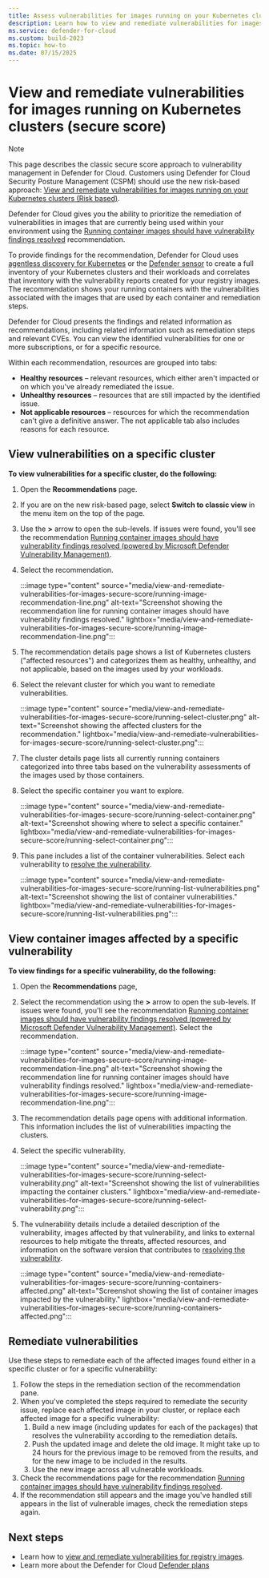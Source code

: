```yaml
---
title: Assess vulnerabilities for images running on your Kubernetes clusters (Secure Score)
description: Learn how to view and remediate vulnerabilities for images running on your Kubernetes clusters (Secure Score).
ms.service: defender-for-cloud
ms.custom: build-2023
ms.topic: how-to
ms.date: 07/15/2025
---
```


# View and remediate vulnerabilities for images running on Kubernetes clusters (secure score)

> [!NOTE]
> This page describes the classic secure score approach to vulnerability management in Defender for Cloud. Customers using Defender for Cloud Security Posture Management (CSPM) should use the new risk-based approach: [View and remediate vulnerabilities for images running on your Kubernetes clusters (Risk based)](view-and-remediate-vulnerabilities-for-images.md).

Defender for Cloud gives you the ability to prioritize the remediation of vulnerabilities in images that are currently being used within your environment using the [Running container images should have vulnerability findings resolved](https://portal.azure.com/#view/Microsoft_Azure_Security_CloudNativeCompute/KubernetesRuntimeVisibilityRecommendationDetailsBlade/assessmentKey/41503391-efa5-47ee-9282-4eff6131462ce) recommendation.

To provide findings for the recommendation, Defender for Cloud uses [agentless discovery for Kubernetes](defender-for-containers-introduction.md) or the [Defender sensor](tutorial-enable-containers-azure.md#deploy-the-defender-sensor-in-azure) to create a full inventory of your Kubernetes clusters and their workloads and correlates that inventory with the vulnerability reports created for your registry images. The recommendation shows your running containers with the vulnerabilities associated with the images that are used by each container and remediation steps.

Defender for Cloud presents the findings and related information as recommendations, including related information such as remediation steps and relevant CVEs. You can view the identified vulnerabilities for one or more subscriptions, or for a specific resource.

Within each recommendation, resources are grouped into tabs:  

- **Healthy resources** – relevant resources, which either aren't impacted or on which you've already remediated the issue.  
- **Unhealthy resources** – resources that are still impacted by the identified issue.  
- **Not applicable resources** – resources for which the recommendation can't give a definitive answer. The not applicable tab also includes reasons for each resource.

## View vulnerabilities on a specific cluster

**To view vulnerabilities for a specific cluster, do the following:**  

1. Open the **Recommendations** page. 
1. If you are on the new risk-based page, select **Switch to classic view** in the menu item on the top of the page. 
1. Use the **>** arrow to open the sub-levels. If issues were found, you'll see the recommendation [Running container images should have vulnerability findings resolved (powered by Microsoft Defender Vulnerability Management)](https://portal.azure.com/#blade/Microsoft_Azure_Security/RecommendationsBlade/assessmentKey/c609cf0f-71ab-41e9-a3c6-9a1f7fe1b8d5). 
1. Select the recommendation.

    :::image type="content" source="media/view-and-remediate-vulnerabilities-for-images-secure-score/running-image-recommendation-line.png" alt-text="Screenshot showing the recommendation line for running container images should have vulnerability findings resolved." lightbox="media/view-and-remediate-vulnerabilities-for-images-secure-score/running-image-recommendation-line.png":::

1. The recommendation details page shows a list of Kubernetes clusters ("affected resources") and categorizes them as healthy, unhealthy, and not applicable, based on the images used by your workloads. 
1. Select the relevant cluster for which you want to remediate vulnerabilities.

    :::image type="content" source="media/view-and-remediate-vulnerabilities-for-images-secure-score/running-select-cluster.png" alt-text="Screenshot showing the affected clusters for the recommendation." lightbox="media/view-and-remediate-vulnerabilities-for-images-secure-score/running-select-cluster.png":::

1. The cluster details page lists all currently running containers categorized into three tabs based on the vulnerability assessments of the images used by those containers. 
1. Select the specific container you want to explore.

    :::image type="content" source="media/view-and-remediate-vulnerabilities-for-images-secure-score/running-select-container.png" alt-text="Screenshot showing where to select a specific container." lightbox="media/view-and-remediate-vulnerabilities-for-images-secure-score/running-select-container.png":::

1. This pane includes a list of the container vulnerabilities. Select each vulnerability to [resolve the vulnerability](#remediate-vulnerabilities).

    :::image type="content" source="media/view-and-remediate-vulnerabilities-for-images-secure-score/running-list-vulnerabilities.png" alt-text="Screenshot showing the list of container vulnerabilities." lightbox="media/view-and-remediate-vulnerabilities-for-images-secure-score/running-list-vulnerabilities.png":::

## View container images affected by a specific vulnerability

**To view findings for a specific vulnerability, do the following:**

1. Open the **Recommendations** page, 
1. Select the recommendation using the **>** arrow to open the sub-levels. If issues were found, you'll see the recommendation [Running container images should have vulnerability findings resolved (powered by Microsoft Defender Vulnerability Management)](https://portal.azure.com/#blade/Microsoft_Azure_Security/RecommendationsBlade/assessmentKey/c609cf0f-71ab-41e9-a3c6-9a1f7fe1b8d5). Select the recommendation.

    :::image type="content" source="media/view-and-remediate-vulnerabilities-for-images-secure-score/running-image-recommendation-line.png" alt-text="Screenshot showing the recommendation line for running container images should have vulnerability findings resolved." lightbox="media/view-and-remediate-vulnerabilities-for-images-secure-score/running-image-recommendation-line.png":::

1. The recommendation details page opens with additional information. This information includes the list of vulnerabilities impacting the clusters. 
1. Select the specific vulnerability.

    :::image type="content" source="media/view-and-remediate-vulnerabilities-for-images-secure-score/running-select-vulnerability.png" alt-text="Screenshot showing the list of vulnerabilities impacting the container clusters." lightbox="media/view-and-remediate-vulnerabilities-for-images-secure-score/running-select-vulnerability.png":::

1. The vulnerability details include a detailed description of the vulnerability, images affected by that vulnerability, and links to external resources to help mitigate the threats, affected resources, and information on the software version that contributes to [resolving the vulnerability](#remediate-vulnerabilities).

    :::image type="content" source="media/view-and-remediate-vulnerabilities-for-images-secure-score/running-containers-affected.png" alt-text="Screenshot showing the list of container images impacted by the vulnerability." lightbox="media/view-and-remediate-vulnerabilities-for-images-secure-score/running-containers-affected.png":::

## Remediate vulnerabilities

Use these steps to remediate each of the affected images found either in a specific cluster or for a specific vulnerability:

1. Follow the steps in the remediation section of the recommendation pane.
1. When you've completed the steps required to remediate the security issue, replace each affected image in your cluster, or replace each affected image for a specific vulnerability:
    1. Build a new image (including updates for each of the packages) that resolves the vulnerability according to the remediation details.
    1. Push the updated image and delete the old image. It might take up to 24 hours for the previous image to be removed from the results, and for the new image to be included in the results.
    1. Use the new image across all vulnerable workloads.
1. Check the recommendations page for the recommendation [Running container images should have vulnerability findings resolved](https://portal.azure.com/#view/Microsoft_Azure_Security_CloudNativeCompute/KubernetesRuntimeVisibilityRecommendationDetailsBlade/assessmentKey/41503391-efa5-47ee-9282-4eff6131462c).
1. If the recommendation still appears and the image you've handled still appears in the list of vulnerable images, check the remediation steps again.

## Next steps

- Learn how to [view and remediate vulnerabilities for registry images](view-and-remediate-vulnerability-assessment-findings.md).
- Learn more about the Defender for Cloud [Defender plans](defender-for-cloud-introduction.md#cloud-workload-protection-platform-cwpp)
